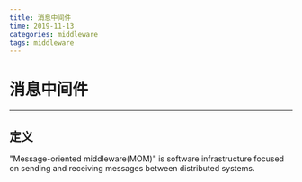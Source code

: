 ```yaml
---
title: 消息中间件
time: 2019-11-13
categories: middleware
tags: middleware
---
```


# 消息中间件
---

## 定义
"Message-oriented middleware(MOM)" is software infrastructure focused on sending and receiving messages between distributed systems.
